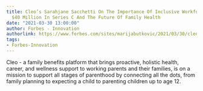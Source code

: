 ```yaml
---
title: Cleo’s Sarahjane Sacchetti On The Importance Of Inclusive Workforces, Raising
  $40 Million In Series C And The Future Of Family Health
date: "2021-03-30 13:00:00"
author: Forbes - Innovation
authorlink: https://www.forbes.com/sites/marijabutkovic/2021/03/30/cleos-sarahjane-sacchetti-on-the-importance-of-inclusive-workforces-raising-40-million-in-series-c-and-the-future-of-family-health/
tags:
- Forbes-Innovation
---
```

Cleo - a family benefits platform that brings proactive, holistic health, career, and wellness support to working parents and their families, is on a mission to support all stages of parenthood by connecting all the dots, from family planning to expecting a child to parenting children up to age 12.
